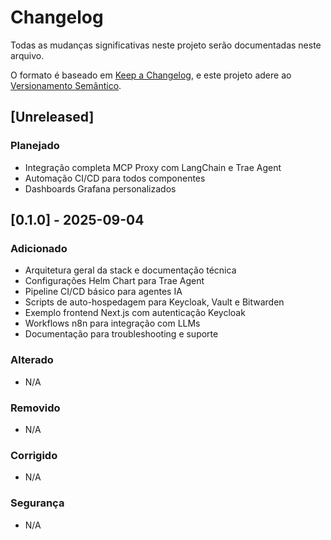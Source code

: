 # Changelog

Todas as mudanças significativas neste projeto serão documentadas neste arquivo.

O formato é baseado em [Keep a Changelog](https://keepachangelog.com/pt-BR/1.0.0/),
e este projeto adere ao [Versionamento Semântico](https://semver.org/lang/pt-BR/).

## [Unreleased]

### Planejado
- Integração completa MCP Proxy com LangChain e Trae Agent
- Automação CI/CD para todos componentes
- Dashboards Grafana personalizados

## [0.1.0] - 2025-09-04

### Adicionado
- Arquitetura geral da stack e documentação técnica
- Configurações Helm Chart para Trae Agent
- Pipeline CI/CD básico para agentes IA
- Scripts de auto-hospedagem para Keycloak, Vault e Bitwarden
- Exemplo frontend Next.js com autenticação Keycloak
- Workflows n8n para integração com LLMs
- Documentação para troubleshooting e suporte

### Alterado
- N/A

### Removido
- N/A

### Corrigido
- N/A

### Segurança
- N/A
